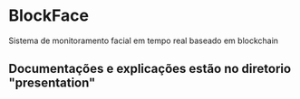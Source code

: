 # BlockFace
Sistema de monitoramento facial em tempo real baseado em blockchain

## Documentações e explicações estão no diretorio "presentation"
